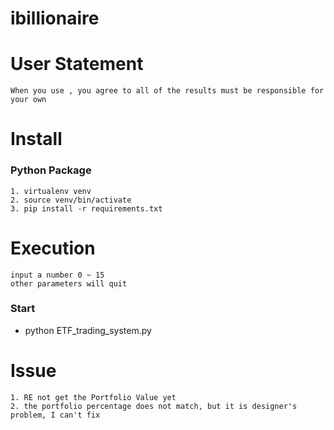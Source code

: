 # ibillionaire
# User Statement
	When you use , you agree to all of the results must be responsible for your own
# Install

### Python Package
	1. virtualenv venv
	2. source venv/bin/activate
	3. pip install -r requirements.txt

# Execution
	input a number 0 ~ 15
	other parameters will quit
### Start
  - python ETF_trading_system.py

# Issue
	1. RE not get the Portfolio Value yet
	2. the portfolio percentage does not match, but it is designer's problem, I can't fix